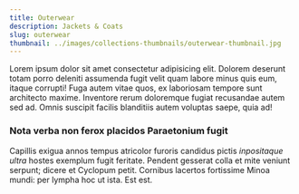 ```yaml
---
title: Outerwear
description: Jackets & Coats
slug: outerwear
thumbnail: ../images/collections-thumbnails/outerwear-thumbnail.jpg
---
```


Lorem ipsum dolor sit amet consectetur adipisicing elit. Dolorem deserunt totam porro deleniti assumenda fugit velit quam labore minus quis eum, itaque corrupti! Fuga autem vitae quos, ex laboriosam tempore sunt architecto maxime. Inventore rerum doloremque fugiat recusandae autem sed ad. Omnis suscipit facilis blanditiis autem voluptas saepe, quia ad!

### Nota verba non ferox placidos Paraetonium fugit

Capillis exigua annos tempus atricolor furoris candidus pictis _inpositaque
ultra_ hostes exemplum fugit feritate. Pendent gesserat colla et mite veniunt
serpunt; dicere et Cyclopum petit. Cornibus lacertos fortissime Minoa mundi: per
lympha hoc ut ista. Est est.
